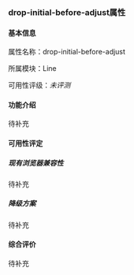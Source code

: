 ### drop-initial-before-adjust属性

#### 基本信息

属性名称：drop-initial-before-adjust

所属模块：Line

可用性评级：*未评测*

#### 功能介绍

待补充

#### 可用性评定

##### 现有浏览器兼容性

待补充

##### 降级方案

待补充

#### 综合评价

待补充
